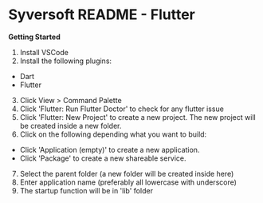 # Syversoft README - Flutter

**Getting Started**
1. Install VSCode
2. Install the following plugins:
- Dart
- Flutter
3. Click View > Command Palette
4. Click 'Flutter: Run Flutter Doctor' to check for any flutter issue
5. Click 'Flutter: New Project' to create a new project. The new project will be created inside a new folder.
6. Click on the following depending what you want to build:
- Click 'Application (empty)' to create a new application. 
- Click 'Package' to create a new shareable service.
7. Select the parent folder (a new folder will be created inside here)
8. Enter application name (preferably all lowercase with underscore)
9. The startup function will be in 'lib' folder

